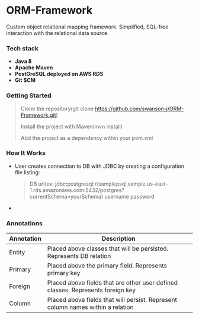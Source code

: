 # ORM-Framework
Custom object relational mapping framework. Simplified, SQL-free interaction with the relational data source.


### Tech stack
* __Java 8__
* __Apache Maven__
* __PostGreSQL deployed on AWS RDS__
* __Git SCM__

### Getting Started
> Clone the repository(git clone https://github.com/swanson-j/ORM-Framework.git)
>
> Install the project with Maven(mvn install)
>
> Add the project as a dependency within your pom.xml

### How It Works
* User creates connection to DB with JDBC by creating a configuration file listing:
  > DB url(ex: jdbc:postgresql://samplepsql.sample.us-east-1.rds.amazonaws.com:5432/postgres?currentSchema=yourSchema)
  > username
  > password
* 

### Annotations
| Annotation  | Description |
| ----------- | ------------|
| Entity  | Placed above classes that will be persisted. Represents DB relation |
| Primary | Placed above the primary field. Represents primary key |
| Foreign | Placed above fields that are other user defined classes. Represents foreign key |
| Column  | Placed above fields that will persist. Represent column names within a relation |



